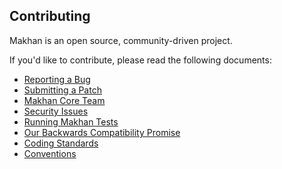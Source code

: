 Contributing
------------

Makhan is an open source, community-driven project.

If you'd like to contribute, please read the following documents:

* [Reporting a Bug][1]
* [Submitting a Patch][2]
* [Makhan Core Team][3]
* [Security Issues][4]
* [Running Makhan Tests][5]
* [Our Backwards Compatibility Promise][6]
* [Coding Standards][7]
* [Conventions][8]

[1]: https://makhan.com/doc/current/contributing/code/bugs.html
[2]: https://makhan.com/doc/current/contributing/code/patches.html
[3]: https://makhan.com/doc/current/contributing/code/core_team.html
[4]: https://makhan.com/doc/current/contributing/code/security.html
[5]: https://makhan.com/doc/current/contributing/code/tests.html
[6]: https://makhan.com/doc/current/contributing/code/bc.html
[7]: https://makhan.com/doc/current/contributing/code/standards.html
[8]: https://makhan.com/doc/current/contributing/code/conventions.html
